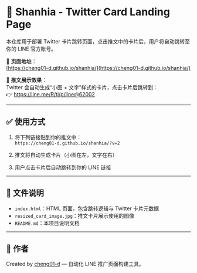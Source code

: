 
# 📢 Shanhia - Twitter Card Landing Page

本仓库用于部署 Twitter 卡片跳转页面，点击推文中的卡片后，用户将自动跳转至你的 LINE 官方账号。

🔗 **页面地址**：  
[https://cheng01-d.github.io/shanhia/](https://cheng01-d.github.io/shanhia/)

📸 **推文展示效果**：  
Twitter 会自动生成“小图 + 文字”样式的卡片，点击卡片后跳转到：  
👉 https://line.me/R/ti/p/line@62002

---

## ✅ 使用方式

1. 将下列链接贴到你的推文中：  
   `https://cheng01-d.github.io/shanhia/?v=2`

2. 推文将自动生成卡片（小图在左，文字在右）

3. 用户点击卡片后自动跳转到你的 LINE 链接

---

## 🧾 文件说明

- `index.html`：HTML 页面，包含跳转逻辑与 Twitter 卡片元数据
- `resized_card_image.jpg`：推文卡片展示使用的图像
- `README.md`：本项目说明文档

---

## 🙋 作者

Created by [cheng01-d](https://github.com/cheng01-d) — 自动化 LINE 推广页面构建工具。
